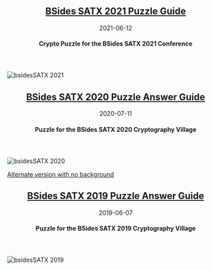 <article markdown="1">

<header markdown="1">
  
# [BSides SATX 2021 Puzzle Guide](bsides2021.md)

<time class="pubdate" datetime="2021-06-12">2021-06-12</time>

#### Crypto Puzzle for the BSides SATX 2021 Conference

</header>

![bsidesSATX 2021](https://www.cem.me/art/bsides21.svg "BSides SATX 2021 CryptoPuzzle")

</article>

<article markdown="1">

<header markdown="1">
  
# [BSides SATX 2020 Puzzle Answer Guide](bsides2020.md)

<time class="pubdate" datetime="2020-07-11">2020-07-11</time>

#### Puzzle for the BSides SATX 2020 Cryptography Village

</header>

![bsidesSATX 2020](https://www.cem.me/art/bsides2020.png "BSides SATX CryptoPuzzle")

[Alternate version with no background](https://raw.githubusercontent.com/cem-/cem-.github.io/8976513e4536dffe9a89acaf44a7958739e538c3/art/bsides20_nobackground.svg)

</article>

<article markdown="1">

<header markdown="1">
  
# [BSides SATX 2019 Puzzle Answer Guide](bsides2019.md)

<time class="pubdate" datetime="2019-06-07">2019-06-07</time>

#### Puzzle for the BSides SATX 2019 Cryptography Village

</header>

![bsidesSATX 2019](https://www.cem.me/art/bsides_satx_2019.svg "B-Sides SATX CryptoVillage")

</article>
